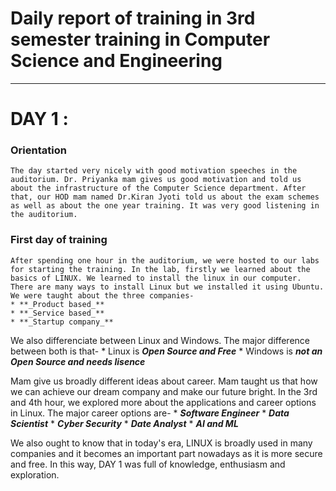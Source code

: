 # Daily report of training in 3rd semester training in Computer Science and Engineering
---
# DAY 1 :

### Orientation
    The day started very nicely with good motivation speeches in the auditorium. Dr. Priyanka mam gives us good motivation and told us about the infrastructure of the Computer Science department. After that, our HOD mam named Dr.Kiran Jyoti told us about the exam schemes as well as about the one year training. It was very good listening in the auditorium.
    
### First day of training
    After spending one hour in the auditorium, we were hosted to our labs for starting the training. In the lab, firstly we learned about the basics of LINUX. We learned to install the linux in our computer. There are many ways to install Linux but we installed it using Ubuntu. We were taught about the three companies-
    * **_Product based_**
    * **_Service based_**
    * **_Startup company_**

   We also differenciate between Linux and Windows. The major difference between both is that-
    * Linux is _**Open Source and Free**_
    * Windows is _**not an Open Source and needs lisence**_

   Mam give us broadly different ideas about career. Mam taught us that how we can achieve our dream company and make our future bright. In the 3rd and 4th hour,  we explored more about the applications and career options in Linux. The major career options are-
    * **_Software Engineer_**
    * **_Data Scientist_**
    * **_Cyber Security_**
    * **_Date Analyst_**
    * **_AI and ML_**

  

We also ought to know that in today's era, LINUX is broadly used in many companies and it becomes an important part nowadays as it is more secure and free. In this way, DAY 1 was full of knowledge, enthusiasm and exploration.
